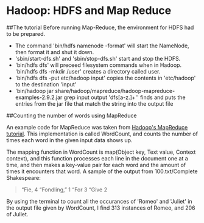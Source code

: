 # Hadoop: HDFS and Map Reduce

##The tutorial
Before running Map-Reduce, the environment for HDFS had to be prepared.

* The command 'bin/hdfs namenode -format' will start the NameNode, then format it and shut it down. 
* 'sbin/start-dfs.sh' and 'sbin/stop-dfs.sh' start and stop the HDFS.
* 'bin/hdfs dfs' will preceed filesystem commands when in Hadoop. 'bin/hdfs dfs -mkdir /user' creates a directory called user.
* 'bin/hdfs dfs -put etc/hadoop input' copies the contents in 'etc/hadoop' to the destination 'input'
* 'bin/hadoop jar share/hadoop/mapreduce/hadoop-mapreduce-examples-2.9.2.jar grep input output 'dfs[a-z.]+'' finds and puts the entries from the jar file that match the string into the output file

##Counting the number of words using MapReduce

An example code for MapReduce was taken from [Hadoop's MapReduce tutorial](https://hadoop.apache.org/docs/r2.9.2/hadoop-mapreduce-client/hadoop-mapreduce-client-core/MapReduceTutorial.html#Source_Code). This implementation is called WordCount, and counts the number of times each word in the given input data shows up.

The mapping function in WordCount is map(Object key, Text value, Context context), and this  function processes each line in the document one at a time, and then makes a key-value pair for each word and the amount of times it encounters that word. A sample of the output from 100.txt/Complete Shakespeare:
 
>“Fie,	4
>“Fondling,”	1
>“For	3
>“Give	2

By using the terminal to count all the occurances of 'Romeo' and 'Juliet' in the output file given by WordCount, I find 313 instances of Romeo, and 206 of Juliet. 
